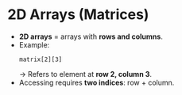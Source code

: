 # 2D Arrays (Matrices)

- **2D arrays** = arrays with **rows and columns**.
- Example:
  ```text
  matrix[2][3]
  ```
  → Refers to element at **row 2, column 3**.
- Accessing requires **two indices**: row + column.
